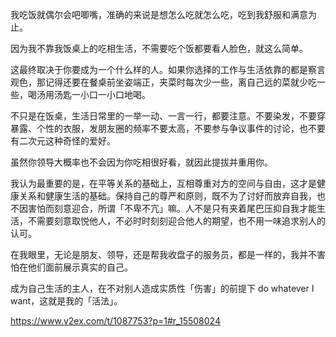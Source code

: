 我吃饭就偶尔会吧唧嘴，准确的来说是想怎么吃就怎么吃，吃到我舒服和满意为止。

因为我不靠我饭桌上的吃相生活，不需要吃个饭都要看人脸色，就这么简单。

这最终取决于你要成为一个什么样的人。如果你选择的工作与生活依靠的都是察言观色，那记得还要在餐桌前坐姿端正，夹菜时每次少一些，离自己远的菜就少吃一些，喝汤用汤匙一小口一小口地喝。

不只是在饭桌，生活日常里的一举一动、一言一行，都要注意。不要染发，不要穿暴露、个性的衣服，发朋友圈的频率不要太高，不要参与争议事件的讨论，也不要有二次元这种奇怪的爱好。

虽然你领导大概率也不会因为你吃相很好看，就因此提拔并重用你。

我认为最重要的是，在平等关系的基础上，互相尊重对方的空间与自由，这才是健康关系和健康生活的基础。保持自己的尊严和原则，既不为了讨好而放弃自我，也不因害怕而刻意迎合，所谓「不卑不亢」嘛。人不是只有夹着尾巴压抑自我才能生活，不需要刻意取悦他人，不必时时刻刻迎合他人的期望，也不用一味追求别人的认可。

在我眼里，无论是朋友、领导，还是帮我收盘子的服务员，都是一样的，我并不害怕在他们面前展示真实的自己。

成为自己生活的主人，在不对别人造成实质性「伤害」的前提下 do whatever I want，这就是我的「活法」。

https://www.v2ex.com/t/1087753?p=1#r_15508024
